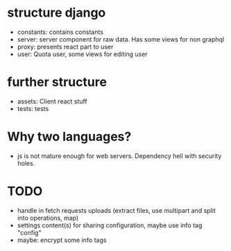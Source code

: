 


# structure django

* constants: contains constants
* server: server component for raw data. Has some views for non graphql
* proxy: presents react part to user
* user: Quota user, some views for editing user

# further structure
* assets: Client react stuff
* tests: tests



# Why two languages?

- js is not mature enough for web servers. Dependency hell with security holes.


# TODO

* handle in fetch requests uploads (extract files, use multipart and split into operations, map)
* settings content(s) for sharing configuration, maybe use info tag "config"
* maybe: encrypt some info tags
